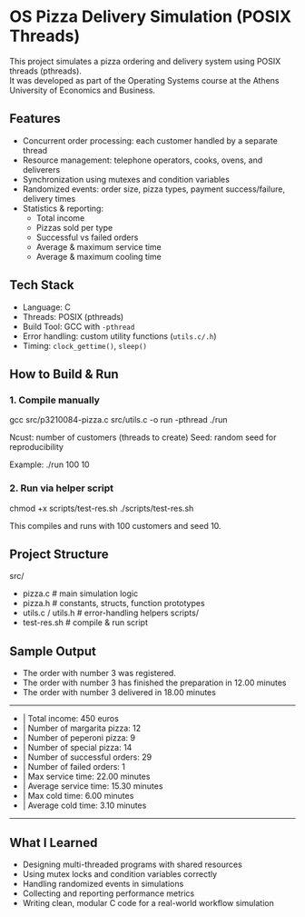 # OS Pizza Delivery Simulation (POSIX Threads)

This project simulates a pizza ordering and delivery system using POSIX threads (pthreads).  
It was developed as part of the Operating Systems course at the Athens University of Economics and Business.

## Features
- Concurrent order processing: each customer handled by a separate thread
- Resource management: telephone operators, cooks, ovens, and deliverers
- Synchronization using mutexes and condition variables
- Randomized events: order size, pizza types, payment success/failure, delivery times
- Statistics & reporting:
  - Total income
  - Pizzas sold per type
  - Successful vs failed orders
  - Average & maximum service time
  - Average & maximum cooling time

## Tech Stack
- Language: C
- Threads: POSIX (pthreads)
- Build Tool: GCC with `-pthread`
- Error handling: custom utility functions (`utils.c/.h`)
- Timing: `clock_gettime()`, `sleep()`

## How to Build & Run

### 1. Compile manually
gcc src/p3210084-pizza.c src/utils.c -o run -pthread
./run <Ncust> <Seed>

Ncust: number of customers (threads to create)
Seed: random seed for reproducibility

Example:
./run 100 10

### 2. Run via helper script
chmod +x scripts/test-res.sh
./scripts/test-res.sh

This compiles and runs with 100 customers and seed 10.

## Project Structure
src/
- pizza.c                # main simulation logic
- pizza.h                # constants, structs, function prototypes
- utils.c / utils.h      # error-handling helpers
scripts/
- test-res.sh            # compile & run script

## Sample Output
- The order with number 3 was registered.
- The order with number 3 has finished the preparation in 12.00 minutes
- The order with number 3 delivered in 18.00 minutes
-----------------------------------------------------
- | Total income: 450 euros
- | Number of margarita pizza: 12
- | Number of peperoni pizza: 9
- | Number of special pizza: 14
- | Number of successful orders: 29
- | Number of failed orders: 1
- | Max service time: 22.00 minutes
- | Average service time: 15.30 minutes
- | Max cold time: 6.00 minutes
- | Average cold time: 3.10 minutes
-----------------------------------------------------

## What I Learned

- Designing multi-threaded programs with shared resources
- Using mutex locks and condition variables correctly
- Handling randomized events in simulations
- Collecting and reporting performance metrics
- Writing clean, modular C code for a real-world workflow simulation

